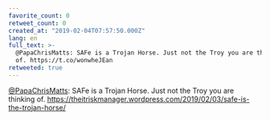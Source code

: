 ```yaml
---
favorite_count: 0
retweet_count: 0
created_at: "2019-02-04T07:57:50.000Z"
lang: en
full_text: >-
  @PapaChrisMatts: SAFe is a Trojan Horse. Just not the Troy you are thinking
  of. https://t.co/wonwheJEan
retweeted: true
---
```


[@PapaChrisMatts](https://twitter.com/PapaChrisMatts): SAFe is a Trojan Horse.
Just not the Troy you are thinking of.
<https://theitriskmanager.wordpress.com/2019/02/03/safe-is-the-trojan-horse/>
